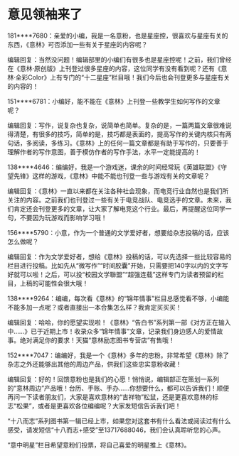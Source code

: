 # 意见领袖来了

181****7680：亲爱的小编，我是一名意粉，也是星座控，很喜欢与星座有关的东西，《意林》可否添加一些有关于星座的内容呢？ 

编辑回复：当然没问题！编辑部里的小编们有很多也是星座控呢！之前，我们曾经在《意林·原创版》上刊登过很多星座的内容，这位同学有没有看到呢？还有《意林·全彩Color》上有专门的“十二星座”栏目哦！我们今后也会刊登更多与星座有关的内容的！ 

151****6781：小编好，能不能在《意林》上刊登一些教学生如何写作的文章呢？ 

编辑回复：写作，说复杂也复杂，说简单也简单。复杂的是，一篇两篇文章很难说得清楚，有很多的技巧，简单的是，技巧都是表面的，提高写作的关键内核只有两句话，多阅读，多练习。《意林》上的任何一篇文章都是有助于写作的，只要善于理解作者的写作意图，善于模仿作者的写作手法，水平一定能提高的！ 

138****4646：编编好，我是一个游戏迷，课余的时间经常玩《英雄联盟》《守望先锋》这样的游戏，《意林》中能不能也刊登一些与游戏有关的文章呢？ 

编辑回复：《意林》一直以来都在关注各种社会现象，而电竞行业自然也是我们所关注的内容。之前我们也刊登过一些有关于电竞战队、电竞选手的文章。未来，我们肯定还会刊登更多的文章，让大家了解电竞这个行业。最后，再提醒这位同学一句，不要因为玩游戏而影响学习哦！ 

156****5790：小意，作为一个普通的文学爱好者，想要给杂志投稿的话，应该怎么做呢？ 

编辑回复：作为文学爱好者，想给《意林》投稿的话，可以先选择一些比较容易的栏目进行投稿。比如先从“微写作”“时间胶囊”开始，只需要把140字以内的文字写好就可以啦！之后，可以投“校园文学聯盟”“超强连载”这样专门为读者预留的栏目，上稿的可能性会很大哦！ 

138****9264：编编，每次看《意林》的“锦年情事”栏目总感觉看不够，小编能不能多加一点呢？或者直接出一本合集怎么样？我肯定买买买！ 

编辑回复：哈哈，你的愿望实现啦！《意林》“告白书”系列第一部《对方正在输入中……》已于近期上市！收录众多“锦年情事”文章，记录我们身边感人的爱情故事。绝对满足你的要求！天猫“意林励志图书专营店”有售哦！ 

152****7047：编编好，我是一个《意林》多年的忠粉。非常希望《意林》除了杂志之外还能够出其他的周边产品，供我们这些忠实意粉收藏！ 

编辑回复：好的！回馈意粉也是我们的心愿！悄悄说，编辑部正在策划一系列的“意林周边”产品哦！台历、手账、手办……你想要什么，都可以告诉我们！顺便再问一下读者朋友们，大家是喜欢意林的“吉祥物”松鼠，还是更喜欢意林的标志“松果”，或者是更喜欢各位编编呢？大家发短信告诉我们吧！ 

“十八而志”系列图书第一辑已经上市，如果您对这套书有什么看法或阅读过有什么感受，请发短信“十八而志+感受”至13717688046，我们会认真聆听您的心声。 

“意中明星”栏目希望意粉们投票，将自己喜爱的明星推上《意林》。